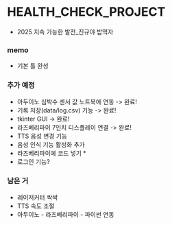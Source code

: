 # HEALTH_CHECK_PROJECT

- 2025 지속 가능한 발전_진규야 밥먹자

### memo
- 기본 틀 완성

### 추가 예정
- 아두이노 심박수 센서 값 노트북에 연동 -> 완료!
- 기록 저장(data/log.csv) 기능 -> 완료!
- tkinter GUI -> 완료!
- 라즈베리파이 7인치 디스플레이 연결 -> 완료!
- TTS 음성 변경 기능
- 음성 인식 기능 활성화 추가
- 라즈베리파이에 코드 넣기 *
- 로그인 기능?


### 남은 거
- 레이저커터 싹싹
- TTS 속도 조절
- 아두이노 - 라즈베리파이 - 파이썬 연동
